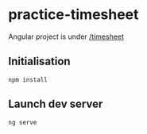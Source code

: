# practice-timesheet

Angular project is under [/timesheet](./timesheet)

## Initialisation 

```
npm install
```

## Launch dev server

```
ng serve
```